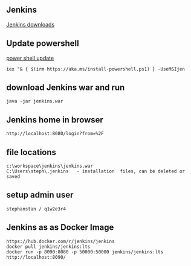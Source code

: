 ## Jenkins

[Jenkins downloads](https://jenkins.io/download)

## Update powershell
[power shell update](https://www.addictivetips.com/windows-tips/update-to-powershell-7-0-on-windows-10/)

```
iex "& { $(irm https://aka.ms/install-powershell.ps1) } -UseMSIjen
```

## download Jenkins war and run
```
java -jar jenkins.war
```

## Jenkins home in browser
```
http://localhost:8080/login?from=%2F
```
## file locations

```
c:\workspace\jenkins\jenkins.war
C:\Users\steph\.jenkins   - installation  files, can be deleted or saved
```
## setup admin user
```
stephanstan / q1w2e3r4
```
## Jenkins as as Docker Image
```
https://hub.docker.com/r/jenkins/jenkins
docker pull jenkins/jenkins:lts
docker run -p 8090:8080 -p 50000:50000 jenkins/jenkins:lts
http://localhost:8090/
```
